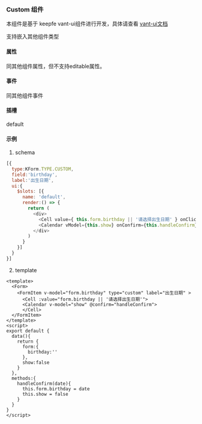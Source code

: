 ### Custom 组件
本组件是基于 keepfe vant-ui组件进行开发，具体请查看 [vant-ui文档](https://phab.gotokeep.com/diffusion/NPMPKGVANTUI/browse/master/)

支持嵌入其他组件类型

#### 属性

同其他组件属性，但不支持editable属性。

#### 事件
同其他组件事件 

#### 插槽

default

#### 示例
1. schema
```js
[{
  type:KForm.TYPE.CUSTOM,
  field:'birthday',
  label:'出生日期',
  ui:{
    $slots: [{ 
      name: 'default',
      render:() => {
        return (
          <div>
            <Cell value={ this.form.birthday || '请选择出生日期' } onClick={()=>{this.show = true}}></Cell>
            <Calendar vModel={this.show} onConfirm={this.handleConfirm}/>
          </div>
        )
      }
    }]
  }
}]
```
2. template
```vue
<template>
  <Form>
    <FormItem v-model="form.birthday" type="custom" label="出生日期" >
      <Cell :value="form.birthday || '请选择出生日期'">
      <Calendar v-model="show" @confirm="handleConfirm">
      </Cell>
  </FormItem>
</template>
<script>
export default {
  data(){
    return {
      form:{
        birthday:''
      },
      show:false
    }
  },
  methods:{
    handleConfirm(date){
      this.form.birthday = date
      this.show = false
    }
  }
}
</script>
```
